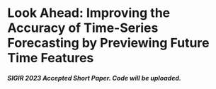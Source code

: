 # Look Ahead: Improving the Accuracy of Time-Series Forecasting by Previewing Future Time Features
##### SIGIR 2023 Accepted Short Paper. Code will be uploaded.
